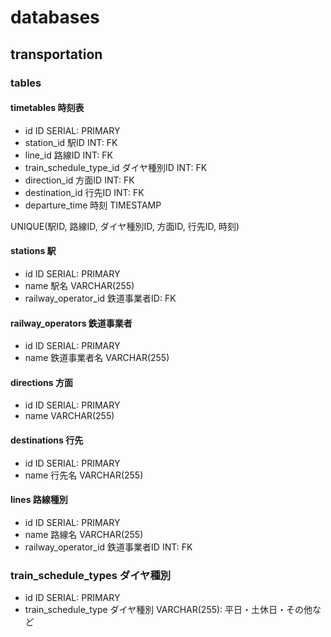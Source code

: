 # databases

## transportation


### tables

#### timetables 時刻表

- id ID SERIAL: PRIMARY
- station_id 駅ID INT: FK
- line_id 路線ID INT: FK
- train_schedule_type_id ダイヤ種別ID INT: FK
- direction_id 方面ID INT: FK
- destination_id 行先ID INT: FK
- departure_time 時刻 TIMESTAMP

UNIQUE(駅ID, 路線ID, ダイヤ種別ID, 方面ID, 行先ID, 時刻)

#### stations 駅

- id ID SERIAL: PRIMARY
- name 駅名 VARCHAR(255)
- railway_operator_id 鉄道事業者ID: FK

#### railway_operators 鉄道事業者

- id ID SERIAL: PRIMARY
- name 鉄道事業者名 VARCHAR(255)

#### directions 方面

- id ID SERIAL: PRIMARY
- name VARCHAR(255)

#### destinations 行先

- id ID SERIAL: PRIMARY
- name 行先名 VARCHAR(255)

#### lines 路線種別

- id ID SERIAL: PRIMARY
- name 路線名 VARCHAR(255)
- railway_operator_id 鉄道事業者ID INT: FK

### train_schedule_types ダイヤ種別

- id ID SERIAL: PRIMARY
- train_schedule_type ダイヤ種別 VARCHAR(255): 平日・土休日・その他など

